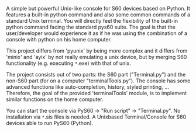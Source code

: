 A simple but powerful Unix-like console for S60 devices based on Python. It features a built-in python command and also some common commands of a standard Unix terminal. You will directly feel the flexibility of the built-in python command facing the standard pys60 suite. The goal is that the user/developer would experience it as if he was using the combination of a console with python on his home computer.

This project differs from 'pyunix' by being more complex and it differs from 'minix' and 'ayix' by not really emulating a unix device, but by merging S60 functionality (e.g. executing `*`.exe) with that of unix.

The project consists out of two parts: the S60 part ("Terminal.py") and the non-S60 part (for on a computer "terminalTools.py").
The console has some advanced functions like auto-completion, history, styled printing, ... Therefore, the goal of the provided 'terminalTools' module, is to implement similar functions on the home computer.

You can start the console via PyS60 -> "Run script" -> "Terminal.py". No installation via `*`.sis files is needed.
A Unixbased Terminal/Console for S60 devices able to run PyS60 (Python).